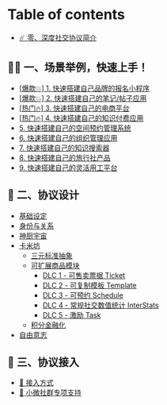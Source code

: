 # Table of contents

* [☄️ 零、深度社交协议简介](README.md)

## 🏊‍♂️ 一、场景举例，快速上手！ <a href="#examples" id="examples"></a>

* [\[爆款💥\] 1. 快速搭建自己品牌的报名小程序](examples/bao-kuan-1.-kuai-su-da-jian-zi-ji-pin-pai-de-bao-ming-xiao-cheng-xu.md)
* [\[爆款💥\] 2. 快速搭建自己的笔记/帖子应用](examples/bao-kuan-2.-kuai-su-da-jian-zi-ji-de-bi-ji-tie-zi-ying-yong.md)
* [\[热门🔥\] 3. 快速搭建自己的电商平台](examples/re-men-3.-kuai-su-da-jian-zi-ji-de-dian-shang-ping-tai.md)
* [\[热门🔥\] 4. 快速搭建自己的知识付费应用](examples/re-men-4.-kuai-su-da-jian-zi-ji-de-zhi-shi-fu-fei-ying-yong.md)
* [5. 快速搭建自己的空间预约管理系统](examples/5.-kuai-su-da-jian-zi-ji-de-kong-jian-yu-yue-guan-li-xi-tong.md)
* [6. 快速搭建自己的组织管理应用](examples/6.-kuai-su-da-jian-zi-ji-de-zu-zhi-guan-li-ying-yong.md)
* [7. 快速搭建自己的知识搜索器](examples/7.-kuai-su-da-jian-zi-ji-de-zhi-shi-sou-suo-qi.md)
* [8. 快速搭建自己的旅行社产品](examples/8.-kuai-su-da-jian-zi-ji-de-lv-hang-she-chan-pin.md)
* [9. 快速搭建自己的灵活用工平台](examples/9.-kuai-su-da-jian-zi-ji-de-ling-huo-yong-gong-ping-tai.md)

## 🍮 二、协议设计 <a href="#designs" id="designs"></a>

* [基础设定](designs/ji-chu-she-ding.md)
* [身份与关系](designs/shen-fen-yu-guan-xi.md)
* [神厨宇宙](designs/shen-chu-yu-zhou.md)
* [卡米坊](designs/ka-mi-fang/README.md)
  * [三元标准抽象](designs/ka-mi-fang/san-yuan-biao-zhun-chou-xiang.md)
  * [可扩展商品模块](designs/ka-mi-fang/ke-kuo-zhan-shang-pin-mo-kuai/README.md)
    * [DLC 1 - 可售卖票据 Ticket](designs/ka-mi-fang/ke-kuo-zhan-shang-pin-mo-kuai/dlc-1-ke-shou-mai-piao-ju-ticket.md)
    * [DLC 2 - 可复制模板 Template](designs/ka-mi-fang/ke-kuo-zhan-shang-pin-mo-kuai/dlc-2-ke-fu-zhi-mu-ban-template.md)
    * [DLC 3 - 可预约 Schedule](designs/ka-mi-fang/ke-kuo-zhan-shang-pin-mo-kuai/dlc-3-ke-yu-yue-schedule.md)
    * [DLC 4 - 常规社交数值统计 InterStats](designs/ka-mi-fang/ke-kuo-zhan-shang-pin-mo-kuai/dlc-4-chang-gui-she-jiao-shu-zhi-tong-ji-interstats.md)
    * [DLC 5 - 激励 Task](designs/ka-mi-fang/ke-kuo-zhan-shang-pin-mo-kuai/dlc-5-ji-li-task.md)
  * [积分金融化](designs/ka-mi-fang/ji-fen-jin-rong-hua.md)
* [自由意志](designs/zi-you-yi-zhi.md)

## 🦊 三、协议接入 <a href="#integrations" id="integrations"></a>

* [🎹 接入方式](integrations/jie-ru-fang-shi.md)
* [🦸 小微社群专项支持](integrations/xiao-wei-she-qun-zhuan-xiang-zhi-chi.md)
